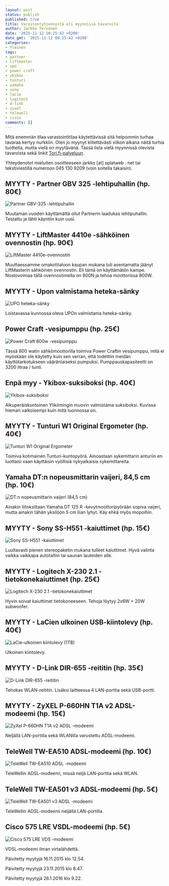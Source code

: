 ```yaml
---
layout: post
status: publish
published: true
title: Varastontyhjennystä eli myynnissä tavaroita
author: Jarkko Tervonen
date: '2015-11-12 10:25:42 +0200'
date_gmt: '2015-11-12 08:25:42 +0200'
categories:
- Yleinen
tags:
- partner
- liftmaster
- upo
- power craft
- ykibox
- tunturi
- yamaha
- sony
- lacie
- logitech
- d-link
- zyxel
- telewell
- cisco
comments: []
---
```

Mitä enemmän tilaa varastointitilaa käytettävissä sitä helpommin turhaa tavaraa kertyy nurkkiin. Olen jo myynyt kiitettävästi viikon aikana näitä turhia tuotteita, mutta vielä on myytävänä. Tässä lista vielä myynnissä olevista tavaroista sekä linkit <a href="http://www.tori.fi/">Tori.fi-palveluun</a>.

Yhteydenotot mieluiten osoitteeseen jarkko [at] splatweb . net tai tekstiviestillä numeroon 045 130 9209 (voin soitella takaisin).

## MYYTY - Partner GBV 325 -lehtipuhallin (hp. 80€)

<img src="/assets/img/posts/partner-gbv-325-lehtipuhallin.jpg" alt="Partner GBV-325 -lehtipuhallin" />

Muutaman vuoden käyttämättä ollut Partnerin laadukas lehtipuhallin. Testattu ja lähti käyntiin kuin uusi.

## MYYTY - LiftMaster 4410e -sähköinen ovennostin (hp. 90€)

<img src="/assets/img/posts/liftmaster-4410e-ovennostin.jpg" alt="LiftMaster 4410e-ovennostin" />

Muuttaessamme omakotitaloon kaupan mukana tuli asentamatta jäänyt LiftMasterin sähköinen ovennostin. Eli tämä on käyttämätön kampe. Nostovoimaa tällä ovennostimella on 800N ja tehoa moottorissa 800W.

## MYYTY - Upon valmistama heteka-sänky

<img src="/assets/img/posts/upo-heteka-sanky.jpg" alt="UPO heteka-sänky" />

Loistavassa kunnossa oleva UPOn valmistama heteka-sänky.

## Power Craft -vesipumppu (hp. 25€)

<img src="/assets/img/posts/power-craft-800w-vesipumppu.jpg" alt="Power Craft 800w -vesipumppu" />

Tässä 800 watin sähkömoottorilla toimiva Power Craftin vesipumppu, mitä ei myöskään ole käytetty kuin sen verran, että todettiin meidän käyttötarkotukseen vääränlaiseksi pumpuksi. Pumppauskapasiteetti on 3200 litraa / tunti.

## Enpä myy - Ykibox-suksiboksi (hp. 40€)

<img src="/assets/img/posts/ykibox-suksiboksi.jpg" alt="Ykibox-suksiboksi" />

Alkuperäiskuntoinen Ylikiimingin muovin valmistama suksiboksi. Kuvissa hieman valkoisempi kuin mitä luonnossa on.

## MYYTY - Tunturi W1 Original Ergometer (hp. 40€)

<img src="/assets/img/posts/tunturi-w1-original-ergometer.jpg" alt="Tunturi W1 Original Ergometer" />

Toimiva kotimainen Tunturi-kuntopyörä. Ainoastaan sykemittarin anturiin en luottaisi vaan käyttäisin vyöllisiä nykyaikaisia sykemittareita.

## Yamaha DT:n nopeusmittarin vaijeri, 84,5 cm (hp. 10€)

<img src="/assets/img/posts/dt-nopeusmittarin-vaijeri.jpg" alt="DT:n nopeusmittarin vaijeri (84,5 cm)" />

Ainakin liitoksiltaan Yamaha DT 125 R -kevytmoottoripyörään sopiva vaijeri, mutta ainakin tähän yksilöön 5 cm liian lyhyt. Käy ehkä myös mopoihin.

## MYYTY - Sony SS-H551 -kaiuttimet (hp. 15€)

<img src="/assets/img/posts/sony-ss-h551-kaiuttimet.jpg" alt="Sony SS-H551 -kaiuttimet" />

Luultavasti pienen stereopaketin mukana tulleet kaiuttimet. Hyvä valinta vaikka vaikkapa autotalliin tai saunan lauteiden alle.

## MYYTY - Logitech X-230 2.1 -tietokonekaiuttimet (hp. 25€)

<img src="/assets/img/posts/logitech-x-230-2-1.jpg" alt="Logitech X-230 2.1 -tietokonekaiuttimet" />

Hyvin soivat kaiuttimet tietokoneeseen. Tehoja löytyy 2x6W + 20W subwoofer.

## MYYTY - LaCien ulkoinen USB-kiintolevy (hp. 40€)

<img src="/assets/img/posts/lacie-usb-kiintolevy-1tb.jpg" alt="LaCie-ulkoinen kiintolevy (1TB)" />

Ulkoinen kiintolevy.

## MYYTY - D-Link DIR-655 -reititin (hp. 35€)

<img src="/assets/img/posts/d-link-dir-655-router.jpg" alt="D-Link DIR-655 -reititin" />

Tehokas WLAN-reititin. Lisäksi laitteessa 4 LAN-porttia sekä USB-portti.

## MYYTY - ZyXEL P-660HN T1A v2 ADSL-modeemi (hp. 15€)

<img src="/assets/img/posts/zycel-p-660hn-t1a-v2-adsl-modem.jpg" alt="ZyXel P-660HN T1A v2 ADSL -modeemi" />

Neljällä LAN-portilla sekä WLANilla varustettu ADSL-modeemi.

## TeleWell TW-EA510 ADSL-modeemi (hp. 10€)

<img src="/assets/img/posts/telewell-tw-ea510-adsl-modem.jpg" alt="TeleWell TW-EA510 ADSL -modeemi" />

TeleWellin ADSL-modeemi, missä neljä LAN-porttia sekä WLAN.

## TeleWell TW-EA501 v3 ADSL-modeemi (hp. 5€)

<img src="/assets/img/posts/telewell-tw-ea501-v3-adsl-modem.jpg" alt="TeleWell TW-EA501 v3 ADSL -modeemi" />

TeleWellin ADSL-modeemi neljällä LAN-portilla.

## Cisco 575 LRE VSDL-modeemi (hp. 5€)

<img src="/assets/img/posts/cisco-575-lre-vdsl-modem.jpg" alt="Cisco 575 LRE VDS -modeemi" />

VDSL-modeemi ilman virtalähdettä.

Päivitetty myytyjä 16.11.2015 klo 12.54.

Päivitetty myytyjä 23.11.2015 klo 8.47.

Päivitetty myytyjä 26.1.2016 klo 9.22.

